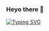 ### Heyo there 👋
[![Typing SVG](https://readme-typing-svg.demolab.com/?lines=My+Name+is+Karan;🧬+Bridging+Data+Science+and+Biology+🔬;Feel+free+to+look+around+😗!&font=Cormorant%20Code&center=true&width=500&height=50&duration=6000)](https://git.io/typing-svg)

<!--
**karan-nanda/karan-nanda** is a ✨ _special_ ✨ repository because its `README.md` (this file) appears on your GitHub profile.

Here are some ideas to get you started:

- 🔭 I’m currently working on ...
- 🌱 I’m currently learning ...
- 👯 I’m looking to collaborate on ...
- 🤔 I’m looking for help with ...
- 💬 Ask me about ...
- 📫 How to reach me: ...
- 😄 Pronouns: ...
- ⚡ Fun fact: ...
-->
